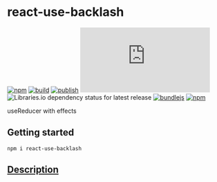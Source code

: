 # react-use-backlash

[![npm](https://img.shields.io/npm/v/react-use-backlash)](https://npm.im/react-use-backlash)
[![build](https://github.com/iyegoroff/react-use-backlash/workflows/build/badge.svg)](https://github.com/iyegoroff/react-use-backlash/actions/workflows/build.yml)
[![publish](https://github.com/iyegoroff/react-use-backlash/workflows/publish/badge.svg)](https://github.com/iyegoroff/react-use-backlash/actions/workflows/publish.yml)
[![Type Coverage](https://img.shields.io/badge/dynamic/json.svg?label=type-coverage&prefix=%E2%89%A5&suffix=%&query=$.typeCoverage.atLeast&uri=https%3A%2F%2Fraw.githubusercontent.com%2Fiyegoroff%2Freact-use-backlash%2Fmain%2Fpackage.json)](https://github.com/plantain-00/type-coverage)
![Libraries.io dependency status for latest release](https://img.shields.io/librariesio/release/npm/react-use-backlash/0.0.31)
[![bundlejs](https://deno.bundlejs.com/?q=react-use-backlash@0.0.31,react-use-backlash@0.0.31&treeshake=%5B*%5D,%5B%7B+default+%7D%5D&config=%7B%22esbuild%22:%7B%22external%22:%5B%22react%22%5D%7D%7D&badge=)](https://bundlejs.com/?q=react-use-backlash)
[![npm](https://img.shields.io/npm/l/react-use-backlash.svg?t=1495378566926)](https://www.npmjs.com/package/react-use-backlash)

useReducer with effects

## Getting started

```
npm i react-use-backlash
```

## [Description](https://github.com/iyegoroff/use-backlash)
